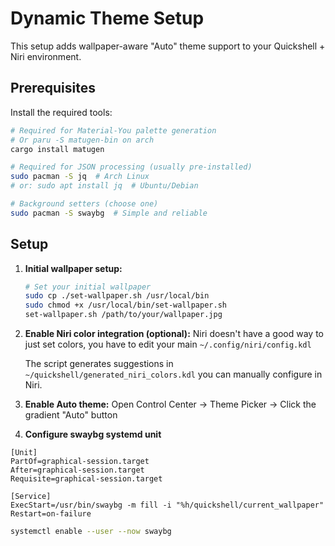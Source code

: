 # Dynamic Theme Setup

This setup adds wallpaper-aware "Auto" theme support to your Quickshell + Niri environment.

## Prerequisites

Install the required tools:

```bash
# Required for Material-You palette generation
# Or paru -S matugen-bin on arch
cargo install matugen

# Required for JSON processing (usually pre-installed)
sudo pacman -S jq  # Arch Linux
# or: sudo apt install jq  # Ubuntu/Debian

# Background setters (choose one)
sudo pacman -S swaybg  # Simple and reliable
```

## Setup

1. **Initial wallpaper setup:**
   ```bash
   # Set your initial wallpaper
   sudo cp ./set-wallpaper.sh /usr/local/bin
   sudo chmod +x /usr/local/bin/set-wallpaper.sh
   set-wallpaper.sh /path/to/your/wallpaper.jpg
   ```

2. **Enable Niri color integration (optional):**
   Niri doesn't have a good way to just set colors, you have to edit your main `~/.config/niri/config.kdl`

   The script generates suggestions in `~/quickshell/generated_niri_colors.kdl` you can manually configure in Niri.

3. **Enable Auto theme:**
   Open Control Center → Theme Picker → Click the gradient "Auto" button

4. **Configure swaybg systemd unit**

```
[Unit]
PartOf=graphical-session.target
After=graphical-session.target
Requisite=graphical-session.target

[Service]
ExecStart=/usr/bin/swaybg -m fill -i "%h/quickshell/current_wallpaper"
Restart=on-failure
```

```bash
systemctl enable --user --now swaybg
```